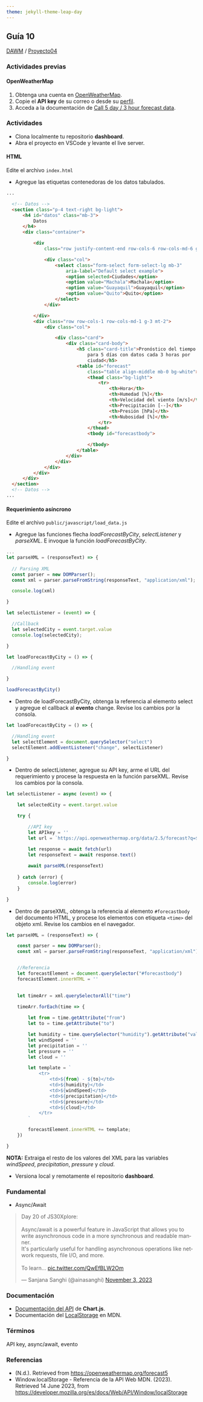```yaml
---
theme: jekyll-theme-leap-day
---
```


## Guía 10

[DAWM](/DAWM/) / [Proyecto04](/DAWM/proyectos/2023/proyecto04)

### Actividades previas

#### OpenWeatherMap

1. Obtenga una cuenta en [OpenWeatherMap](https://openweathermap.org/). 
2. Copie el **API key** de su correo o desde su [perfil](https://home.openweathermap.org/api_keys).
3. Acceda a la documentación de [Call 5 day / 3 hour forecast data](https://openweathermap.org/forecast5).

### Actividades

* Clona localmente tu repositorio **dashboard**.
* Abra el proyecto en VSCode y levante el live server.


#### HTML

Edite el archivo `index.html`

* Agregue las etiquetas contenedoras de los datos tabulados.

```html
...

  <!-- Datos -->
  <section class="p-4 text-right bg-light">
      <h4 id="datos" class="mb-3">
          Datos
      </h4>
      <div class="container">

          <div
              class="row justify-content-end row-cols-6 row-cols-md-6 g-3 mt-2">

              <div class="col">
                  <select class="form-select form-select-lg mb-3"
                      aria-label="Default select example">
                      <option selected>Ciudades</option>
                      <option value="Machala">Machala</option>
                      <option value="Guayaquil">Guayaquil</option>
                      <option value="Quito">Quito</option>
                  </select>
              </div>

          </div>
          <div class="row row-cols-1 row-cols-md-1 g-3 mt-2">
              <div class="col">

                  <div class="card">
                      <div class="card-body">
                          <h5 class="card-title">Pronóstico del tiempo
                              para 5 días con datos cada 3 horas por
                              ciudad</h5>
                          <table id="forecast"
                              class="table align-middle mb-0 bg-white">
                              <thead class="bg-light">
                                  <tr>
                                      <th>Hora</th>
                                      <th>Humedad [%]</th>
                                      <th>Velocidad del viento [m/s]</th>
                                      <th>Precipitación [--]</th>
                                      <th>Presión [hPa]</th>
                                      <th>Nubosidad [%]</th>
                                  </tr>
                              </thead>
                              <tbody id="forecastbody">

                              </tbody>
                          </table>
                      </div>
                  </div>
              </div>
          </div>
      </div>
  </section>
  <!-- Datos -->
...
```

#### Requerimiento asíncrono

Edite el archivo `public/javascript/load_data.js`

* Agregue las funciones flecha _loadForecastByCity_, _selectListener_ y _parseXML_. E invoque la función _loadForecastByCity_.

```typescript
... 
let parseXML = (responseText) => {
  
  // Parsing XML
  const parser = new DOMParser();
  const xml = parser.parseFromString(responseText, "application/xml");

  console.log(xml)

}

let selectListener = (event) => {

  //Callback
  let selectedCity = event.target.value
  console.log(selectedCity);

}

let loadForecastByCity = () => {

  //Handling event

}

loadForecastByCity()
```

* Dentro de loadForecastByCity, obtenga la referencia al elemento select y agregue el callback al **evento** change. Revise los cambios por la consola.

```typescript
let loadForecastByCity = () => {

  //Handling event
  let selectElement = document.querySelector("select")
  selectElement.addEventListener("change", selectListener)

}
```

* Dentro de selectListener, agregue su API key, arme el URL del requerimiento y procese la respuesta en la función parseXML. Revise los cambios por la consola.

```typescript
let selectListener = async (event) => {

    let selectedCity = event.target.value

    try {

        //API key
        let APIkey = ''
        let url = `https://api.openweathermap.org/data/2.5/forecast?q=${selectedCity}&mode=xml&appid=${APIkey}`

        let response = await fetch(url)
        let responseText = await response.text()
        
        await parseXML(responseText)
    
    } catch (error) {
        console.log(error)
    }

}
```

* Dentro de parseXML, obtenga la referencia al elemento `#forecastbody` del documento HTML, y procese los elementos con etiqueta `<time>` del objeto xml. Revise los cambios en el navegador.

```typescript
let parseXML = (responseText) => {

    const parser = new DOMParser();
    const xml = parser.parseFromString(responseText, "application/xml");


    //Referencia 
    let forecastElement = document.querySelector("#forecastbody")
    forecastElement.innerHTML = ''

    
    let timeArr = xml.querySelectorAll("time")

    timeArr.forEach(time => {
        
        let from = time.getAttribute("from")
        let to = time.getAttribute("to")

        let humidity = time.querySelector("humidity").getAttribute("value")
        let windSpeed = ''
        let precipitation = ''
        let pressure = ''
        let cloud = ''

        let template = `
            <tr>
                <td>${from} - ${to}</td>
                <td>${humidity}</td>
                <td>${windSpeed}</td>
                <td>${precipitation}</td>
                <td>${pressure}</td>
                <td>${cloud}</td>
            </tr>
        `

        forecastElement.innerHTML += template;
    })

}
```

**NOTA:** Extraiga el resto de los valores del XML para las variables _windSpeed_, _precipitation_, _pressure_ y _cloud_.

* Versiona local y remotamente el repositorio **dashboard**.


### Fundamental

* Async/Await

<blockquote class="twitter-tweet"><p lang="en" dir="ltr">Day 20 of JS30Xplore:<br><br>Async/await is a powerful feature in JavaScript that allows you to write asynchronous code in a more synchronous and readable manner. <br>It&#39;s particularly useful for handling asynchronous operations like network requests, file I/O, and more.<br><br>To learn… <a href="https://t.co/QwEfBLW2Om">pic.twitter.com/QwEfBLW2Om</a></p>&mdash; Sanjana Sanghi (@ainasanghi) <a href="https://twitter.com/ainasanghi/status/1720392932266807598?ref_src=twsrc%5Etfw">November 3, 2023</a></blockquote> <script async src="https://platform.twitter.com/widgets.js" charset="utf-8"></script>


### Documentación

* [Documentación del API](https://www.chartjs.org/docs/latest/getting-started/) de **Chart.js**.
* Documentación del [LocalStorage](https://developer.mozilla.org/es/docs/Web/API/Window/localStorage) en MDN.

### Términos

API key, async/await, evento

### Referencias


* (N.d.). Retrieved from https://openweathermap.org/forecast5
* Window.localStorage - Referencia de la API Web MDN. (2023). Retrieved 14 June 2023, from https://developer.mozilla.org/es/docs/Web/API/Window/localStorage

